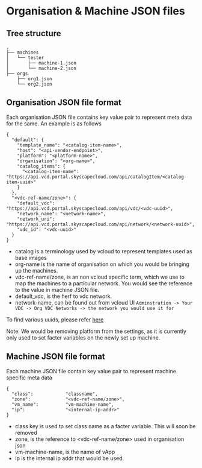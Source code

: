# Organisation & Machine JSON files

## Tree structure

    .
    ├── machines
    │   └── tester
    │       ├── machine-1.json
    │       └── machine-2.json
    ├── orgs
        ├── org1.json
        └── org2.json

## Organisation JSON file format

Each organisation JSON file contains key value pair to represent meta data for
the same. An example is as follows

    {
      "default": {
        "template_name": "<catalog-item-name>",
        "host": "<api-vendor-endpoint>",
        "platform": "<platform-name>",
        "organisation": "<org-name>",
        "catalog_items": {
          "<catalog-item-name": "https://api.vcd.portal.skyscapecloud.com/api/catalogItem/<catalog-item-uuid>"
        }
      },
      "<vdc-ref-name/zone>": {
        "default_vdc": "https://api.vcd.portal.skyscapecloud.com/api/vdc/<vdc-uuid>",
        "network_name": "<network-name>",
        "network_uri": "https://api.vcd.portal.skyscapecloud.com/api/network/<network-uuid>",
        "vdc_id": "<vdc-uuid>"
      }
    }

* catalog is a terminology used by vcloud to represent templates used as base
  images
* org-name is the name of organisation on which you would be bringing up the
  machines.
* vdc-ref-name/zone, is an non vcloud specific term, which we use to map the
  machines to a particular network. You would see the reference to the value
  in machine JSON file.
* default_vdc, is the herf to vdc network.
* network-name, can be found out from vcloud UI `Adminstration -> Your VDC -> Org VDC Networks -> the network you would use it for`

To find various uuids, please refer [here](/docs/uuids.doc)

Note: We would be removing platform from the settings, as it is currently only
used to set facter variables on the newly set up machine.

## Machine JSON file format

Each machine JSON file contain key value pair to represent machine specific
meta data

    {
      "class":            "classname",
      "zone":             "<vdc-ref-name/zone>",
      "vm_name":          "vm-machine-name",
      "ip":               "<internal-ip-addr>"
    }

* class key is used to set class name as a facter variable. This will soon be removed
* zone, is the reference to <vdc-ref-name/zone> used in organisation json
* vm-machine-name, is the name of vApp
* ip is the internal ip addr that would be used.
